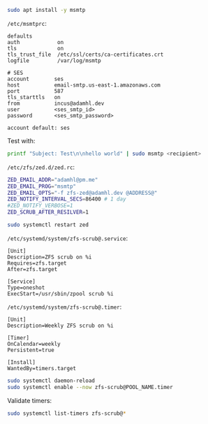 ```sh
sudo apt install -y msmtp
```

`/etc/msmtprc`:

```
defaults
auth            on
tls             on
tls_trust_file  /etc/ssl/certs/ca-certificates.crt
logfile         /var/log/msmtp

# SES
account        ses
host           email-smtp.us-east-1.amazonaws.com
port           587
tls_starttls   on
from           incus@adamhl.dev
user           <ses_smtp_id>
password       <ses_smtp_password>

account default: ses
```

Test with:

```sh
printf "Subject: Test\n\nhello world" | sudo msmtp <recipient>
```

`/etc/zfs/zed.d/zed.rc`:

```sh
ZED_EMAIL_ADDR="adamhl@pm.me"
ZED_EMAIL_PROG="msmtp"
ZED_EMAIL_OPTS="-f zfs-zed@adamhl.dev @ADDRESS@"
ZED_NOTIFY_INTERVAL_SECS=86400 # 1 day
#ZED_NOTIFY_VERBOSE=1
ZED_SCRUB_AFTER_RESILVER=1
```

```sh
sudo systemctl restart zed
```

`/etc/systemd/system/zfs-scrub@.service`:

```
[Unit]
Description=ZFS scrub on %i
Requires=zfs.target
After=zfs.target

[Service]
Type=oneshot
ExecStart=/usr/sbin/zpool scrub %i
```

`/etc/systemd/system/zfs-scrub@.timer`:

```
[Unit]
Description=Weekly ZFS scrub on %i

[Timer]
OnCalendar=weekly
Persistent=true

[Install]
WantedBy=timers.target
```

```sh
sudo systemctl daemon-reload
sudo systemctl enable --now zfs-scrub@POOL_NAME.timer
```

Validate timers:

```sh
sudo systemctl list-timers zfs-scrub@*
```
